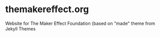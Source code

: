 # themakereffect.org
Website for The Maker Effect Foundation (based on "made" theme from Jekyll Themes
